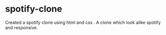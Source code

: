 # spotify-clone
Created a spotify clone using html and css .  A clone which look alike spotify and responsive.

